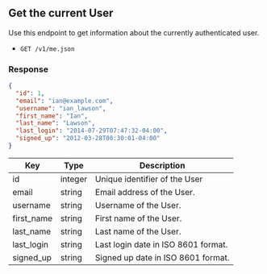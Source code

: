 ## Get the current User

Use this endpoint to get information about the currently authenticated user.

* `GET /v1/me.json`

### Response
``` json
{
  "id": 1,
  "email": "ian@example.com",
  "username": "ian_lawson",
  "first_name": "Ian",
  "last_name": "Lawson",
  "last_login": "2014-07-29T07:47:32-04:00",
  "signed_up": "2012-03-28T00:30:01-04:00"
}
```
Key | Type | Description
--- | --- | ---
id | integer | Unique identifier of the User
email | string | Email address of the User.
username | string | Username of the User.
first_name | string | First name of the User.
last_name | string | Last name of the User.
last_login | string | Last login date in ISO 8601 format.
signed_up | string | Signed up date in ISO 8601 format.